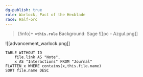 ```yaml
---
dg-publish: true
role: Warlock, Pact of the Hexblade
race: Half-orc
---
```


> [!info]+
> **`=this.role`**
> Background: Sage
>![[pc - Azgul.png]]

![[advancement_warlock.png]]

```dataview
TABLE WITHOUT ID
	file.link AS "Note", 
	x AS "Interactions" FROM "Journal"
FLATTEN x WHERE contains(x,this.file.name) 
SORT file.name DESC
```



